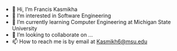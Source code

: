- 👋 Hi, I’m Francis Kasmikha
- 👀 I’m interested in Software Engineering
- 🌱 I’m currently learning Computer Engineering at Michigan State University
- 💞️ I’m looking to collaborate on ...
- 📫 How to reach me is by email at Kasmikh6@msu.edu

